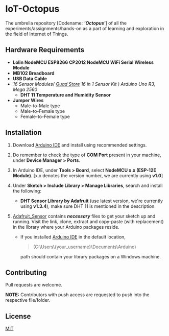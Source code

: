 # IoT-Octopus
The umbrella repository [Codename: ***'Octopus'***] of all the experiments/assignments/hands-on as a part of learning and exploration in the field of Internet of Things.

## Hardware Requirements
* __Lolin NodeMCU ESP8266 CP2012 NodeMCU WiFi Serial Wireless Module__
* __MB102 Breadboard__
* __USB Data Cable__
* _16 Sensor Modules( [Quad Store](https://www.quadstore.in) 16 in 1 Sensor Kit ) Arduino Uno R3, Mega 2560_
  - __DHT 11 Temperature and Humidity Sensor__
* __Jumper Wires__
  - Male-to-Male type
  - Male-to-Female type
  - Female-to-Female type

## Installation
1. Download [Arduino IDE](https://www.arduino.cc/en/Main/Software) and install using recommended settings.

1. Do remember to check the type of __COM Port__ present in your machine, under __Device Manager > Ports__.

1. In Arduino IDE, under __Tools > Board__, select __NodeMCU x.x (ESP-12E Module)__.  [x.x denotes the version number, we are currently using __v1.0__]

1. Under __Sketch > Include Library > Manage Libraries__, search and install the following:
   - __DHT Sensor Library by Adafruit__ (use latest version, we're currently using __v1.3.4__), make sure DHT 11 is mentioned in the description.

1. [Adafruit_Sensor](https://github.com/adafruit/Adafruit_Sensor.git) contains __*necessary*__ files to get your sketch up and running.
Visit the link, clone, extract and copy-paste (with replacement) in the library where your Arduino packages reside.
   - If you installed [Arduino IDE](https://www.arduino.cc/en/Main/Software) in the default location,
   
     > (C:\Users\\{your_username}\Documents\Arduino)
     
     path should contain your library packages on a Windows machine.
     

## Contributing
Pull requests are welcome.

__NOTE:__ Contributors with push access are requested to push into the respective file/folder.

## License
[MIT](https://choosealicense.com/licenses/mit/)
